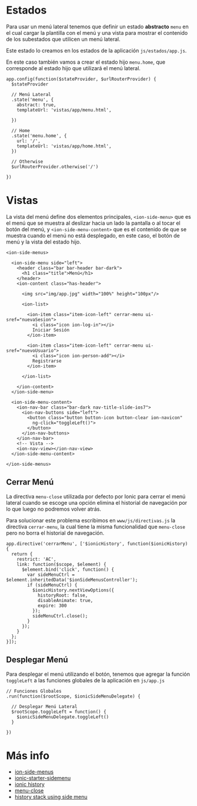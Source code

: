 # Estados

Para usar un menú lateral tenemos que definir un estado **abstracto** `menu`
en el cual cargar la plantilla con el menú y una vista para mostrar el
contenido de los subestados que utilicen un menú lateral.  

Este estado lo creamos en los estados de la aplicación
`js/estados/app.js`.  

En este caso también vamos a crear el estado hijo `menu.home`, que
corresponde al estado hijo que utilizará el menú lateral.  

    app.config(function($stateProvider, $urlRouterProvider) {
      $stateProvider

      // Menú Lateral
      .state('menu', {
        abstract: true,
        templateUrl: 'vistas/app/menu.html',

      })

      // Home
      .state('menu.home', {
        url: '/',
        templateUrl: 'vistas/app/home.html',
      })

      // Otherwise
      $urlRouterProvider.otherwise('/')

    })

# Vistas

La vista del menú define dos elementos principales, `<ion-side-menu>` que es
el menú que se muestra al deslizar hacia un lado la pantalla o al tocar
el botón del menú, y `<ion-side-menu-content>` que es el contenido de que se muestra cuando el
menú no está desplegado, en este caso, el botón de menú y la vista del estado hijo.  

    <ion-side-menus>

      <ion-side-menu side="left">
        <header class="bar bar-header bar-dark">
          <h1 class="title">Menú</h1>
        </header>
        <ion-content class="has-header">

          <img src="img/app.jpg" width="100%" height="100px"/>

          <ion-list>

            <ion-item class="item-icon-left" cerrar-menu ui-sref="nuevaSesion">
              <i class="icon ion-log-in"></i>
              Iniciar Sesión
            </ion-item>

            <ion-item class="item-icon-left" cerrar-menu ui-sref="nuevoUsuario">
              <i class="icon ion-person-add"></i>
              Registrarse
            </ion-item>

          </ion-list>

        </ion-content>
      </ion-side-menu>

      <ion-side-menu-content>
        <ion-nav-bar class="bar-dark nav-title-slide-ios7">
          <ion-nav-buttons side="left">
            <button class="button button-icon button-clear ion-navicon"
              ng-click="toggleLeft()">
            </button>
          </ion-nav-buttons>
        </ion-nav-bar>
        <!-- Vista -->
        <ion-nav-view></ion-nav-view>
      </ion-side-menu-content>

    </ion-side-menus>

## Cerrar Menú

La directiva `menu-close` utilizada por defecto por Ionic para cerrar el
menú lateral cuando se escoge una opción elimina el historial de
navegación por lo que luego no podremos volver atrás.  

Para solucionar este problema escribimos en `www/js/directivas.js` la
directiva `cerrar-menu`, la cual tiene la misma funcionalidad que
`menu-close` pero no borra el historial de navegación.  

    app.directive('cerrarMenu', ['$ionicHistory', function($ionicHistory) {
      return {
        restrict: 'AC',
        link: function($scope, $element) {
          $element.bind('click', function() {
            var sideMenuCtrl = $element.inheritedData('$ionSideMenusController');
            if (sideMenuCtrl) {
              $ionicHistory.nextViewOptions({
                historyRoot: false,
                disableAnimate: true,
                expire: 300
              });
              sideMenuCtrl.close();
            }
          });
        }
      };
    }]);

## Desplegar Menú

Para desplegar el menú utilizando el botón, tenemos que agregar la
función `toggleLeft` a las funciones globales de la aplicación en
`js/app.js`  

    // Funciones Globales
    .run(function($rootScope, $ionicSideMenuDelegate) {

      // Desplegar Menú Lateral
      $rootScope.toggleLeft = function() {
        $ionicSideMenuDelegate.toggleLeft()
      }

    })

# Más info

  * [ion-side-menus](http://ionicframework.com/docs/api/directive/ionSideMenus/)
  * [ionic-starter-sidemenu](https://github.com/driftyco/ionic-starter-sidemenu)
  * [ionic history](http://ionicframework.com/docs/api/service/$ionicHistory/)
  * [menu-close](http://ionicframework.com/docs/api/directive/menuClose/)
  * [history stack using side menu](http://stackoverflow.com/questions/28646894/ionic-history-stack-when-using-side-menu-and-tabs)
